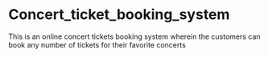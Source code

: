# Concert_ticket_booking_system
This is an online concert tickets booking system wherein the customers can book any number of tickets for their favorite concerts
